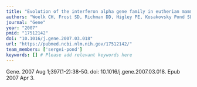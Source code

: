 ```yaml
---
title: "Evolution of the interferon alpha gene family in eutherian mammals"
authors: "Woelk CH, Frost SD, Richman DD, Higley PE, Kosakovsky Pond SL."
journal: "Gene"
year: "2007"
pmid: "17512142"
doi: "10.1016/j.gene.2007.03.018"
url: "https://pubmed.ncbi.nlm.nih.gov/17512142/"
team_members: ['sergei-pond']
keywords: [] # Please add relevant keywords here
---
```

Gene. 2007 Aug 1;397(1-2):38-50. doi: 10.1016/j.gene.2007.03.018. Epub 2007 Apr 3.